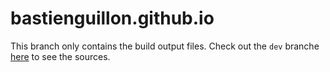 # bastienguillon.github.io

This branch only contains the build output files. Check out the `dev` branche [here](https://github.com/bastienguillon/bastienguillon.github.io/tree/dev) to see the sources.
